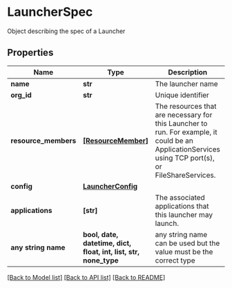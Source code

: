 # LauncherSpec

Object describing the spec of a Launcher

## Properties
Name | Type | Description | Notes
------------ | ------------- | ------------- | -------------
**name** | **str** | The launcher name | [optional] 
**org_id** | **str** | Unique identifier | [optional] 
**resource_members** | [**[ResourceMember]**](ResourceMember.md) | The resources that are necessary for this Launcher to run. For example, it could be an ApplicationServices using TCP port(s), or FileShareServices. | [optional] 
**config** | [**LauncherConfig**](LauncherConfig.md) |  | [optional] 
**applications** | **[str]** | The associated applications that this launcher may launch. | [optional] 
**any string name** | **bool, date, datetime, dict, float, int, list, str, none_type** | any string name can be used but the value must be the correct type | [optional]

[[Back to Model list]](../README.md#documentation-for-models) [[Back to API list]](../README.md#documentation-for-api-endpoints) [[Back to README]](../README.md)


